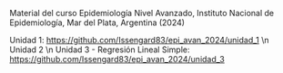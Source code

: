 Material del curso Epidemiología Nivel Avanzado, Instituto Nacional de Epidemiología, Mar del Plata, Argentina (2024)

Unidad 1: https://github.com/Issengard83/epi_avan_2024/unidad_1 \n
Unidad 2 \n
Unidad 3 - Regresión Lineal Simple: https://github.com/Issengard83/epi_avan_2024/unidad_3

